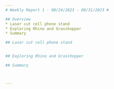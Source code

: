 ```yaml
---
# Weekly Report 1 - 08/24/2023 - 08/31/2023 #

## Overview
* Laser cut cell phone stand
* Exploring Rhino and Grasshopper
* Summary

## Laser cut cell phone stand


## Exploring Rhino and Grasshopper

## Summary



---
```

